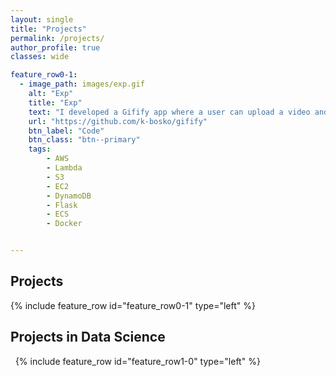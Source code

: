 ```yaml
---
layout: single
title: "Projects"
permalink: /projects/
author_profile: true
classes: wide

feature_row0-1:
  - image_path: images/exp.gif
    alt: "Exp"
    title: "Exp"
    text: "I developed a Gifify app where a user can upload a video and get it processed into a gif. This is a Flask app deployed to AWS EC2 instance. The user login data is saved into DynamoDB, while the users' uploaded videos and resulting gifs are stored on S3 buckets. The video processing is implemented through a Lambda function (deployed via Docker to ECS)."
    url: "https://github.com/k-bosko/gifify"
    btn_label: "Code"
    btn_class: "btn--primary"
    tags:
        - AWS
        - Lambda
        - S3
        - EC2
        - DynamoDB
        - Flask
        - ECS
        - Docker


---
```


## Projects

{% include feature_row id="feature_row0-1" type="left" %}
<a name="Exp"></a>


## Projects in Data Science

&nbsp;
<a name="Signal-Processing">
{% include feature_row id="feature_row1-0" type="left" %}



